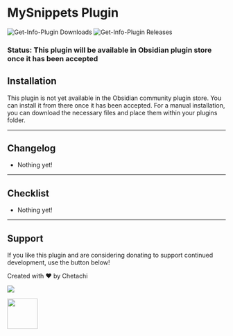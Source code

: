 # MySnippets Plugin

![Get-Info-Plugin Downloads](https://img.shields.io/github/downloads/chetachiezikeuzor/Get-Info-Plugin/total.svg)
![Get-Info-Plugin Releases](https://img.shields.io/github/v/release/chetachiezikeuzor/Get-Info-Plugin)

### Status: This plugin will be available in Obsidian plugin store once it has been accepted

## Installation

This plugin is not yet available in the Obsidian community plugin store. You can install it from there once it has been accepted. For a manual installation, you can download the necessary files and place them within your plugins folder.

---

## Changelog

-   Nothing yet!

---

## Checklist

-   Nothing yet!

---

## Support

If you like this plugin and are considering donating to support continued development, use the button below!

Created with ❤️ by Chetachi

<a href="https://www.buymeacoffee.com/chetachi"><img src="https://img.buymeacoffee.com/button-api/?text=Buy me a coffee&amp;emoji=&amp;slug=chetachi&amp;button_colour=e3e7ef&amp;font_colour=262626&amp;font_family=Inter&amp;outline_colour=262626&amp;coffee_colour=ff0000"></a>

<a href="https://paypal.me/chelseaezikeuzor">
<img src="https://raw.githubusercontent.com/chetachiezikeuzor/Get-Info-Plugin/master/assets/paypal.svg" height="70"></a>
